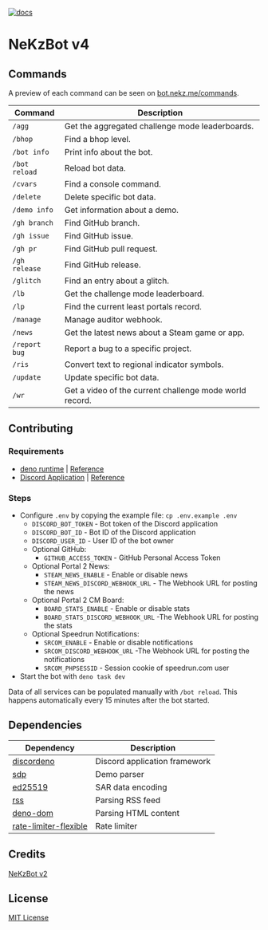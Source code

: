 [![docs](https://github.com/NeKzor/bot/actions/workflows/docs.yml/badge.svg)](https://github.com/NeKzor/bot/actions/workflows/docs.yml)

# NeKzBot v4

## Commands

A preview of each command can be seen on [bot.nekz.me/commands].

| Command       | Description                                             |
| ------------- | ------------------------------------------------------- |
| `/agg`        | Get the aggregated challenge mode leaderboards.         |
| `/bhop`       | Find a bhop level.                                      |
| `/bot info`   | Print info about the bot.                               |
| `/bot reload` | Reload bot data.                                        |
| `/cvars`      | Find a console command.                                 |
| `/delete`     | Delete specific bot data.                               |
| `/demo info`  | Get information about a demo.                           |
| `/gh branch`  | Find GitHub branch.                                     |
| `/gh issue`   | Find GitHub issue.                                      |
| `/gh pr`      | Find GitHub pull request.                               |
| `/gh release` | Find GitHub release.                                    |
| `/glitch`     | Find an entry about a glitch.                           |
| `/lb`         | Get the challenge mode leaderboard.                     |
| `/lp`         | Find the current least portals record.                  |
| `/manage`     | Manage auditor webhook.                                 |
| `/news`       | Get the latest news about a Steam game or app.          |
| `/report bug` | Report a bug to a specific project.                     |
| `/ris`        | Convert text to regional indicator symbols.             |
| `/update`     | Update specific bot data.                               |
| `/wr`         | Get a video of the current challenge mode world record. |

[bot.nekz.me/commands]: https://bot.nekz.me/commands

## Contributing

### Requirements

- [deno runtime] | [Reference](https://deno.land/manual)
- [Discord Application] |
  [Reference](https://discord.com/developers/docs/getting-started)

[deno runtime]: https://deno.com/runtime
[Discord Application]: https://discord.com/developers/applications

### Steps

- Configure `.env` by copying the example file: `cp .env.example .env`
  - `DISCORD_BOT_TOKEN` - Bot token of the Discord application
  - `DISCORD_BOT_ID` - Bot ID of the Discord application
  - `DISCORD_USER_ID` - User ID of the bot owner
  - Optional GitHub:
    - `GITHUB_ACCESS_TOKEN` - GitHub Personal Access Token
  - Optional Portal 2 News:
    - `STEAM_NEWS_ENABLE` - Enable or disable news
    - `STEAM_NEWS_DISCORD_WEBHOOK_URL` - The Webhook URL for posting the news
  - Optional Portal 2 CM Board:
    - `BOARD_STATS_ENABLE` - Enable or disable stats
    - `BOARD_STATS_DISCORD_WEBHOOK_URL` -The Webhook URL for posting the stats
  - Optional Speedrun Notifications:
    - `SRCOM_ENABLE` - Enable or disable notifications
    - `SRCOM_DISCORD_WEBHOOK_URL` -The Webhook URL for posting the notifications
    - `SRCOM_PHPSESSID` - Session cookie of speedrun.com user
- Start the bot with `deno task dev`

Data of all services can be populated manually with `/bot reload`. This happens
automatically every 15 minutes after the bot started.

## Dependencies

| Dependency              | Description                   |
| ----------------------- | ----------------------------- |
| [discordeno]            | Discord application framework |
| [sdp]                   | Demo parser                   |
| [ed25519]               | SAR data encoding             |
| [rss]                   | Parsing RSS feed              |
| [deno-dom]              | Parsing HTML content          |
| [rate-limiter-flexible] | Rate limiter                  |

[discordeno]: https://github.com/discordeno/discordeno
[sdp]: https://github.com/NeKzor/sdp
[ed25519]: https://github.com/paulmillr/noble-ed25519
[rss]: https://github.com/MikaelPorttila/rss
[deno-dom]: https://github.com/b-fuze/deno-dom
[rate-limiter-flexible]: https://github.com/animir/node-rate-limiter-flexible
[discordeno]: https://github.com/discordeno/discordeno

## Credits

[NeKzBot v2]

[NeKzBot v2]: https://github.com/NeKzor/NeKzBot

## License

[MIT License](./LICENSE)
